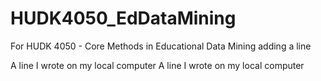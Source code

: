 # HUDK4050_EdDataMining
For HUDK 4050 - Core Methods in Educational Data Mining
adding a line

A line I wrote on my local computer
A line I wrote on my local computer

